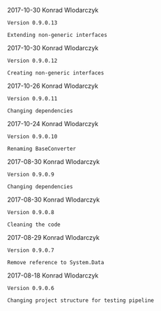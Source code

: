 2017-10-30 Konrad Wlodarczyk

    Version 0.9.0.13

    Extending non-generic interfaces

2017-10-30 Konrad Wlodarczyk

    Version 0.9.0.12

    Creating non-generic interfaces

2017-10-26 Konrad Wlodarczyk

    Version 0.9.0.11

    Changing dependencies

2017-10-24 Konrad Wlodarczyk

    Version 0.9.0.10

    Renaming BaseConverter

2017-08-30 Konrad Wlodarczyk

    Version 0.9.0.9

    Changing dependencies

2017-08-30 Konrad Wlodarczyk

    Version 0.9.0.8

    Cleaning the code

2017-08-29 Konrad Wlodarczyk

    Version 0.9.0.7

    Remove reference to System.Data

2017-08-18 Konrad Wlodarczyk

    Version 0.9.0.6

    Changing project structure for testing pipeline


